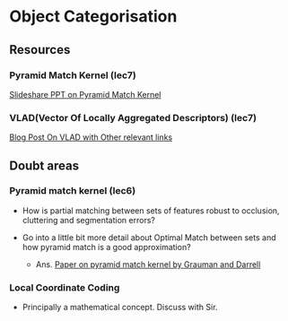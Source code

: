 # Object Categorisation

## Resources

### Pyramid Match Kernel (lec7)
[Slideshare PPT on Pyramid Match Kernel](http://www.slideshare.net/wolf/the-pyramid-match-kernel-discriminative-classification-with-sets-of-image-features)

### VLAD(Vector Of Locally Aggregated Descriptors) (lec7)
[Blog Post On VLAD with Other relevant links](https://ameyajoshi005.wordpress.com/2014/03/29/vlad-an-extension-of-bag-of-words/)


## Doubt areas

### Pyramid match kernel (lec6)
* How is partial matching between sets of features robust to occlusion, cluttering and segmentation errors?

* Go into a little bit more detail about Optimal Match between sets and how pyramid match is a good approximation?
  * Ans. [Paper on pyramid match kernel by Grauman and Darrell](https://www.vision.caltech.edu/Image_Datasets/Caltech101/grauman_darrell_iccv05.pdf)

### Local Coordinate Coding
* Principally a mathematical concept. Discuss with Sir.
